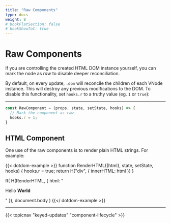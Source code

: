 ```yaml
---
title: "Raw Components"
type: docs
weight: 8
# bookFlatSection: false
# bookShowToC: true
---
```


# Raw Components

If you are controlling the created HTML DOM instance yourself, you can mark the node as _raw_ to disable deeper reconciliation.

By default, on every update, `.dom` will reconcile the children of each VNode instance. This will destroy any previous modifications to the DOM. To disable this functionality, set `hooks.r` to a truthy value (eg. `1` or `true`):   

---

```js
const RawComponent = (props, state, setState, hooks) => {
  // Mark the component as raw
  hooks.r = 1;
}
```

## HTML Component

One use of the raw components is to render plain HTML strings. For example:

{{< dotdom-example >}}
function RenderHTML({html}, state, setState, hooks) {
  hooks.r = true;
  return H("div", {
    innerHTML: html
  })
}

R(
  H(RenderHTML, {
    html: "<p>Hello <b>World</b></p>" 
  }),
  document.body
)
{{</ dotdom-example >}}

---

{{< topicnav "keyed-updates" "component-lifecycle" >}}

